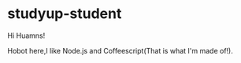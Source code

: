 # studyup-student

Hi Huamns!

Hobot here,I like Node.js and Coffeescript(That is what I'm made of!).

